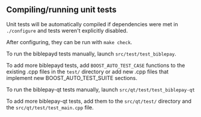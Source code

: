 Compiling/running unit tests
------------------------------------

Unit tests will be automatically compiled if dependencies were met in `./configure`
and tests weren't explicitly disabled.

After configuring, they can be run with `make check`.

To run the biblepayd tests manually, launch `src/test/test_biblepay`.

To add more biblepayd tests, add `BOOST_AUTO_TEST_CASE` functions to the existing
.cpp files in the `test/` directory or add new .cpp files that
implement new BOOST_AUTO_TEST_SUITE sections.

To run the biblepay-qt tests manually, launch `src/qt/test/test_biblepay-qt`

To add more biblepay-qt tests, add them to the `src/qt/test/` directory and
the `src/qt/test/test_main.cpp` file.
